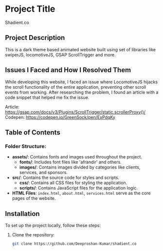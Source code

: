 # Project Title

Shadient.co

## Project Description
This is a dark theme based animated website built using set of libraries like swiperJS, locomotiveJS, GSAP ScrollTrigger and more.

## Issues I Faced and How I Resolved Them

While developing this website, I faced an issue where LocomotiveJS hijacks the scroll functionality of the entire application, preventing other scroll events from working. After researching the problem, I found an article with a code snippet that helped me fix the issue.  

Article: https://gsap.com/docs/v3/Plugins/ScrollTrigger/static.scrollerProxy()/  
Codepen: https://codepen.io/GreenSock/pen/ExPdqKy

## Table of Contents
### Folder Structure:
- **assets/**: Contains fonts and images used throughout the project.
    - **fonts/**: Includes font files like 'afrandir' and others.
    - **images/**: Contains images divided by categories like clients, services, and sponsors.
- **src/**: Contains the source code for styles and scripts.
    - **css/**: Contains all CSS files for styling the application.
    - **scripts/**: Contains JavaScript files for the application logic.
- **HTML Files**: `index.html`, `about.html`, `services.html` serve as the core pages of the website.

## Installation

To set up the project locally, follow these steps:

1. Clone the repository:
   ```bash
   git clone https://github.com/Deeproshan-Kumar/shadient.co
